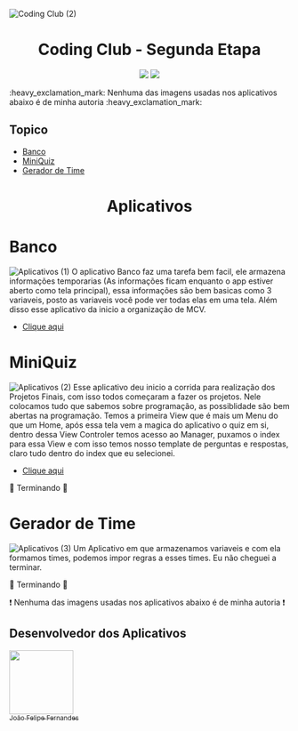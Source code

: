![Coding Club (2)](https://user-images.githubusercontent.com/97364522/204631415-419e4aca-8b9b-458f-8a8f-fe5ae56bede8.png)

<h1 align="center"> Coding Club - Segunda Etapa </h1>

<p align="center">
<img src="https://img.shields.io/badge/Code-Swift-orange"/>
<img src="https://img.shields.io/badge/Coding-Club-blue"/>
</p>
:heavy_exclamation_mark: Nenhuma das imagens usadas nos aplicativos abaixo é de minha autoria :heavy_exclamation_mark:

## Topico
- [Banco](#banco)
- [MiniQuiz](#miniquiz)
- [Gerador de Time](#gerador-de-time)

<h1 align="center"> Aplicativos </h1>

# Banco
![Aplicativos (1)](https://user-images.githubusercontent.com/97364522/204639485-5ccb91ca-762e-4667-b297-ed2366eadd32.png)
O aplicativo Banco faz uma tarefa bem facil, ele armazena informações temporarias (As informações ficam enquanto o app estiver aberto como tela principal), essa informações são bem basicas como 3 variaveis, posto as variaveis você pode ver todas elas em uma tela. Além disso esse aplicativo da inicio a organização de MCV.
- [Clique aqui](https://github.com/LordPinguim/CursoSwift_SegundaEtapa/tree/main/Banco)

# MiniQuiz
![Aplicativos (2)](https://user-images.githubusercontent.com/97364522/204639699-f2b22f38-6480-4d97-93b5-f9a125047e41.png)
Esse aplicativo deu inicio a corrida para realização dos Projetos Finais, com isso todos começaram a fazer os projetos. Nele colocamos tudo que sabemos sobre programação, as possiblidade são bem abertas na programação.
Temos a primeira View que é mais um Menu do que um Home, após essa tela vem a magica do aplicativo o quiz em si, dentro dessa View Controler temos acesso ao Manager, puxamos o index para essa View e com isso temos nosso template de perguntas e respostas, claro tudo dentro do index que eu selecionei.
- [Clique aqui](https://github.com/LordPinguim/CursoSwift_SegundaEtapa/tree/main/MiniQuiz)

:construction: Terminando :construction:

# Gerador de Time
![Aplicativos (3)](https://user-images.githubusercontent.com/97364522/204642788-16cd2b30-2d6d-4537-be5d-66664d6b6fce.png)
Um Aplicativo em que armazenamos variaveis e com ela formamos times, podemos impor regras a esses times.
Eu não cheguei a terminar.

:construction: Terminando :construction:

:heavy_exclamation_mark: Nenhuma das imagens usadas nos aplicativos abaixo é de minha autoria :heavy_exclamation_mark:

## Desenvolvedor dos Aplicativos
[<img src="https://user-images.githubusercontent.com/97364522/202913479-6b735de6-e44b-4d77-afd3-e08b6c458b79.jpg" width=115><br><sub>João Felipe Fernandes</sub>](https://github.com/LordPinguim)


